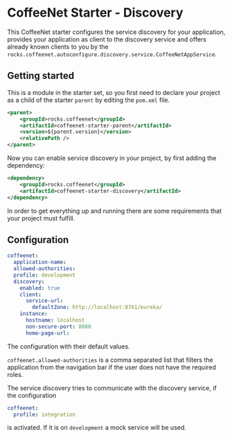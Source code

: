 # CoffeeNet Starter - Discovery

This CoffeeNet starter configures the service discovery for your application,
provides your application as client to the discovery service and offers already
known clients to you by the `rocks.coffeenet.autoconfigure.discovery.service.CoffeeNetAppService`.


## Getting started

This is a module in the starter set, so you first need to declare your project
as a child of the starter `parent` by editing the `pom.xml` file.

```xml
<parent>
    <groupId>rocks.coffeenet</groupId>
    <artifactId>coffeenet-starter-parent</artifactId>
    <version>${parent.version}</version>
    <relativePath />
</parent>
```

Now you can enable service discovery in your project, by first adding the dependency:

```xml
<dependency>
    <groupId>rocks.coffeenet</groupId>
    <artifactId>coffeenet-starter-discovery</artifactId>
</dependency>
```

In order to get everything up and running there are some requirements that
your project must fulfill.


## Configuration

```yaml
coffeenet:
  application-name:
  allowed-authorities:
  profile: development
  discovery:
    enabled: true
    client:
      service-url:
        defaultZone: http://localhost:8761/eureka/
    instance:
      hostname: localhost
      non-secure-port: 8080
      home-page-url:
```

The configuration with their default values.

`coffeenet.allowed-authorities` is a comma separated list that filters the application
from the navigation bar if the user does not have the required roles.

The service discovery tries to communicate with the discovery service, if the configuration
```yaml
coffeenet:
  profile: integration
```
is activated. If it is on `development` a mock service will be used.
